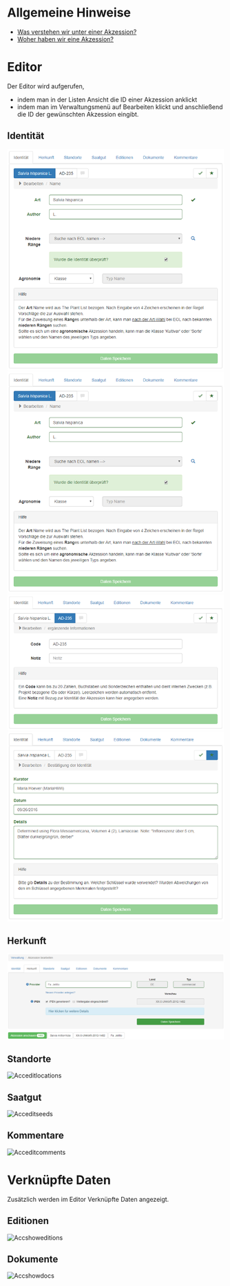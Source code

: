 <!-- TITLE: Accession -->
<!-- SUBTITLE: Eine Akzession -->

# Allgemeine Hinweise
* [Was verstehen wir unter einer Akzession?](/nick-lab/akzession)
* [Woher haben wir eine Akzession?](/nick-lab/quellen)
# Editor
Der Editor wird aufgerufen, 
* indem man in der Listen Ansicht die ID einer Akzession anklickt
* indem man im Verwaltungsmenü auf Bearbeiten klickt und anschließend die ID der gewünschten Akzession eingibt.
## Identität
![Collmngmnt Identity Name](/uploads/collection/collmngmnt-identity-name.png "Collmngmnt Identity Name")
![idname](/uploads/collection/collMngmnt-identity-name.png "idname")
![idaddinfo](/uploads/collection/collMngmnt-identity-additionalInfo.png "idaddinfo")
![idcuration](/uploads/collection/collMngmnt-identity-curation.png "idcuration")
## Herkunft
![Acceditorigin](/uploads/nicklab/acceditorigin.png "Acceditorigin")
## Standorte
![Acceditlocations](/uploads/nicklab/acceditlocations.png "Acceditlocations")
## Saatgut
![Acceditseeds](/uploads/nicklab/acceditseeds.png "Acceditseeds")
## Kommentare
![Acceditcomments](/uploads/nicklab/acceditcomments.png "Acceditcomments")
# Verknüpfte Daten
Zusätzlich werden im Editor Verknüpfte Daten angezeigt.
## Editionen
![Accshoweditions](/uploads/nicklab/accshoweditions.png "Accshoweditions")
## Dokumente
![Accshowdocs](/uploads/nicklab/accshowdocs.png "Accshowdocs")

